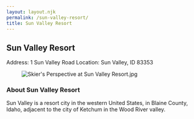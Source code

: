 ```yaml
---
layout: layout.njk
permalink: /sun-valley-resort/
title: Sun Valley Resort
---
```


<article class="attraction-detail container">
  <h2>Sun Valley Resort</h2>
  <div class="attraction-meta">
    <span class="address">Address: 1 Sun Valley Road</span>
    <span class="location">Location: Sun Valley, ID 83353</span>
  </div>
  <figure class="attraction-image">
    <img src="https://upload.wikimedia.org/wikipedia/commons/e/e7/Skier%27s_Perspective_at_Sun_Valley_Resort.jpg?v=1743943749171" alt="Skier's Perspective at Sun Valley Resort.jpg" loading="lazy">
  </figure>
  <div class="attraction-description">
    <h3>About Sun Valley Resort</h3>
    <p>Sun Valley is a resort city in the western United States, in Blaine County, Idaho, adjacent to the city of Ketchum in the Wood River valley.</p>
  </div>
  
</article>